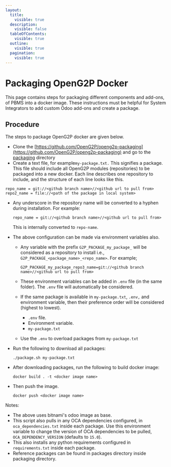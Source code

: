 ```yaml
---
layout:
  title:
    visible: true
  description:
    visible: false
  tableOfContents:
    visible: true
  outline:
    visible: true
  pagination:
    visible: true
---
```


# Packaging OpenG2P Docker

This page contains steps for packaging different components and add-ons, of PBMS into a docker image. These instructions must be helpful for System Integrators to add custom Odoo add-ons and create a package.

## Procedure

The steps to package OpenG2P docker are given below.

* Clone the [https://github.com/OpenG2P/openg2p-packaging](https://github.com/OpenG2P/openg2p-packaging) and go to the [packaging](https://github.com/OpenG2P/openg2p-packaging/tree/develop/packaging) directory
* Create a text file, for example`my-package.txt.` This signifies a package. This file should include all OpenG2P modules (repositories) to be packaged into a new docker. Each line describes one repository to include, and the structure of each line looks like this.

```
repo_name = git://<github branch name>//<github url to pull from>
repo2_name = file://<path of the package in local system>
```

*   Any underscore in the repository name will be converted to a hyphen during installation. For example:

    ```
    repo_name = git://<github branch name>//<github url to pull from>
    ```

    This is internally converted to `repo-name`.
* The above configuration can be made via environment variables also.
  *   Any variable with the prefix `G2P_PACKAGE_my_package_` will be considered as a repository to install i.e., `G2P_PACKAGE_<package_name>_<repo_name>`. For example;

      ```
      G2P_PACKAGE_my_package_repo3_name=git://<github branch name>//<github url to pull from>
      ```
  * These environment variables can be added in `.env` file (in the same folder). The `.env` file will automatically be considered.
  * If the same package is available in `my-package.txt`, `.env,` and environment variable, then their preference order will be considered (highest to lowest).
    * `.env` file.
    * Environment variable.
    * `my-package.txt`
  * Use the `.env` to overload packages from `my-package.txt`
*   Run the following to download all packages:

    ```
    ./package.sh my-package.txt
    ```
*   After downloading packages, run the following to build docker image:

    ```
    docker build . -t <docker image name>
    ```
*   Then push the image.

    ```
    docker push <docker image name>
    ```

Notes:

* The above uses bitnami's odoo image as base.
* This script also pulls in any OCA dependencies configured, in `oca_dependencies.txt` inside each package. Use this environment variable to change the version of OCA dependencies to be pulled, `OCA_DEPENDENCY_VERSION` (defaults to `15.0`).
* This also installs any python requirements configured in `requirements.txt` inside each package.
* Reference packages can be found in packages directory inside packaging directory.
